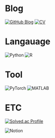 # Blog

[![GitHub Blog](https://img.shields.io/badge/GitHub%20Blog-%23000000.svg?style=for-the-badge&logo=github&logoColor=white)](https://minnong511.github.io/)
[![CV](https://img.shields.io/badge/Notion-000000?style=for-the-badge&logo=notion&logoColor=white)](https://toothsome-jonquil-1cd.notion.site/Min-Hyeong-LEE-220b089041db416fb67bec10a876362c?pvs=4)

# Langauage
![Python](https://img.shields.io/badge/Python-3776AB?style=for-the-badge&logo=python&logoColor=white)
![R](https://img.shields.io/badge/R-276DC3?style=for-the-badge&logo=r&logoColor=white)


# Tool 
![PyTorch](https://img.shields.io/badge/PyTorch-EE4C2C?style=for-the-badge&logo=pytorch&logoColor=white)
![MATLAB](https://img.shields.io/badge/MATLAB-0076A8?style=for-the-badge&logo=mathworks&logoColor=white)

# ETC
[![Solved.ac Profile](http://mazassumnida.wtf/api/v2/generate_badge?boj=kzxx1234)](https://solved.ac/kzxx1234/)

![Notion](https://img.shields.io/badge/Notion-%23000000.svg?style=for-the-badge&logo=notion&logoColor=white)
<!--
**minnong511/minnong511** is a ✨ _special_ ✨ repository because its `README.md` (this file) appears on your GitHub profile.

Here are some ideas to get you started:

- 🔭 I’m currently working on ...
- 🌱 I’m currently learning ...
- 👯 I’m looking to collaborate on ...
- 🤔 I’m looking for help with ...
- 💬 Ask me about ...
- 📫 How to reach me: ...
- 😄 Pronouns: ...
- ⚡ Fun fact: ...
-->
